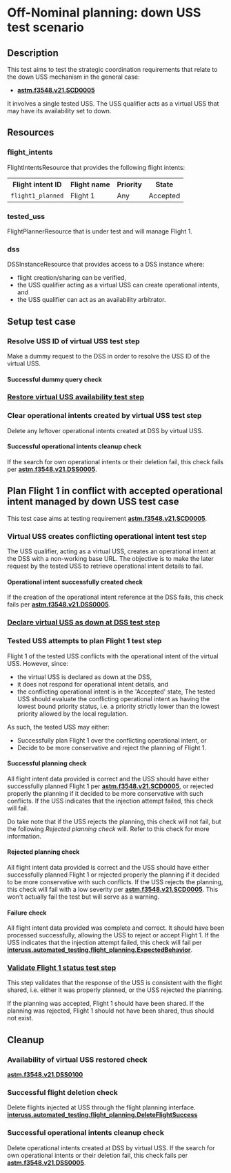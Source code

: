 # Off-Nominal planning: down USS test scenario

## Description
This test aims to test the strategic coordination requirements that relate to the down USS mechanism in the general case:
- **[astm.f3548.v21.SCD0005](../../../../requirements/astm/f3548/v21.md)**

It involves a single tested USS. The USS qualifier acts as a virtual USS that may have its availability set to down.

## Resources
### flight_intents
FlightIntentsResource that provides the following flight intents:

<table>
  <tr>
    <th>Flight intent ID</th>
    <th>Flight name</th>
    <th>Priority</th>
    <th>State</th><!-- TODO: Update with usage_state and uas_state when new flight planning API is adopted -->
  </tr>
  <tr>
    <td><code>flight1_planned</code></td>
    <td>Flight 1</td>
    <td>Any</td>
    <td>Accepted</td>
  </tr>
</table>


### tested_uss
FlightPlannerResource that is under test and will manage Flight 1.

### dss
DSSInstanceResource that provides access to a DSS instance where:
- flight creation/sharing can be verified,
- the USS qualifier acting as a virtual USS can create operational intents, and
- the USS qualifier can act as an availability arbitrator.

## Setup test case
### Resolve USS ID of virtual USS test step
Make a dummy request to the DSS in order to resolve the USS ID of the virtual USS.

#### Successful dummy query check

### [Restore virtual USS availability test step](../set_uss_available.md)

### Clear operational intents created by virtual USS test step
Delete any leftover operational intents created at DSS by virtual USS.

#### Successful operational intents cleanup check
If the search for own operational intents or their deletion fail, this check fails per **[astm.f3548.v21.DSS0005](../../../../requirements/astm/f3548/v21.md)**.


## Plan Flight 1 in conflict with accepted operational intent managed by down USS test case
This test case aims at testing requirement **[astm.f3548.v21.SCD0005](../../../../requirements/astm/f3548/v21.md)**.

### Virtual USS creates conflicting operational intent test step
The USS qualifier, acting as a virtual USS, creates an operational intent at the DSS with a non-working base URL.
The objective is to make the later request by the tested USS to retrieve operational intent details to fail.

#### Operational intent successfully created check
If the creation of the operational intent reference at the DSS fails, this check fails per **[astm.f3548.v21.DSS0005](../../../../requirements/astm/f3548/v21.md)**.

### [Declare virtual USS as down at DSS test step](../set_uss_down.md)

### Tested USS attempts to plan Flight 1 test step
Flight 1 of the tested USS conflicts with the operational intent of the virtual USS.
However, since:
- the virtual USS is declared as down at the DSS,
- it does not respond for operational intent details, and
- the conflicting operational intent is in the 'Accepted' state,
The tested USS should evaluate the conflicting operational intent as having the lowest bound priority status, i.e. a priority strictly lower than the lowest priority allowed by the local regulation.

As such, the tested USS may either:
- Successfully plan Flight 1 over the conflicting operational intent, or
- Decide to be more conservative and reject the planning of Flight 1.

#### Successful planning check
All flight intent data provided is correct and the USS should have either successfully planned Flight 1 per **[astm.f3548.v21.SCD0005](../../../../requirements/astm/f3548/v21.md)**,
or rejected properly the planning if it decided to be more conservative with such conflicts.
If the USS indicates that the injection attempt failed, this check will fail.

Do take note that if the USS rejects the planning, this check will not fail, but the following *Rejected planning check*
will. Refer to this check for more information.

#### Rejected planning check
All flight intent data provided is correct and the USS should have either successfully planned Flight 1 or rejected
properly the planning if it decided to be more conservative with such conflicts.
If the USS rejects the planning, this check will fail with a low severity per **[astm.f3548.v21.SCD0005](../../../../requirements/astm/f3548/v21.md)**.
This won't actually fail the test but will serve as a warning.

#### Failure check
All flight intent data provided was complete and correct. It should have been processed successfully, allowing the USS
to reject or accept Flight 1. If the USS indicates that the injection attempt failed, this check will fail per
**[interuss.automated_testing.flight_planning.ExpectedBehavior](../../../../requirements/interuss/automated_testing/flight_planning.md)**.

### [Validate Flight 1 status test step](../validate_shared_operational_intent.md)
This step validates that the response of the USS is consistent with the flight shared, i.e. either it was properly
planned, or the USS rejected the planning.

If the planning was accepted, Flight 1 should have been shared.
If the planning was rejected, Flight 1 should not have been shared, thus should not exist.

## Cleanup
### Availability of virtual USS restored check
**[astm.f3548.v21.DSS0100](../../../../requirements/astm/f3548/v21.md)**

### Successful flight deletion check
Delete flights injected at USS through the flight planning interface.
**[interuss.automated_testing.flight_planning.DeleteFlightSuccess](../../../../requirements/interuss/automated_testing/flight_planning.md)**

### Successful operational intents cleanup check
Delete operational intents created at DSS by virtual USS.
If the search for own operational intents or their deletion fail, this check fails per **[astm.f3548.v21.DSS0005](../../../../requirements/astm/f3548/v21.md)**.
